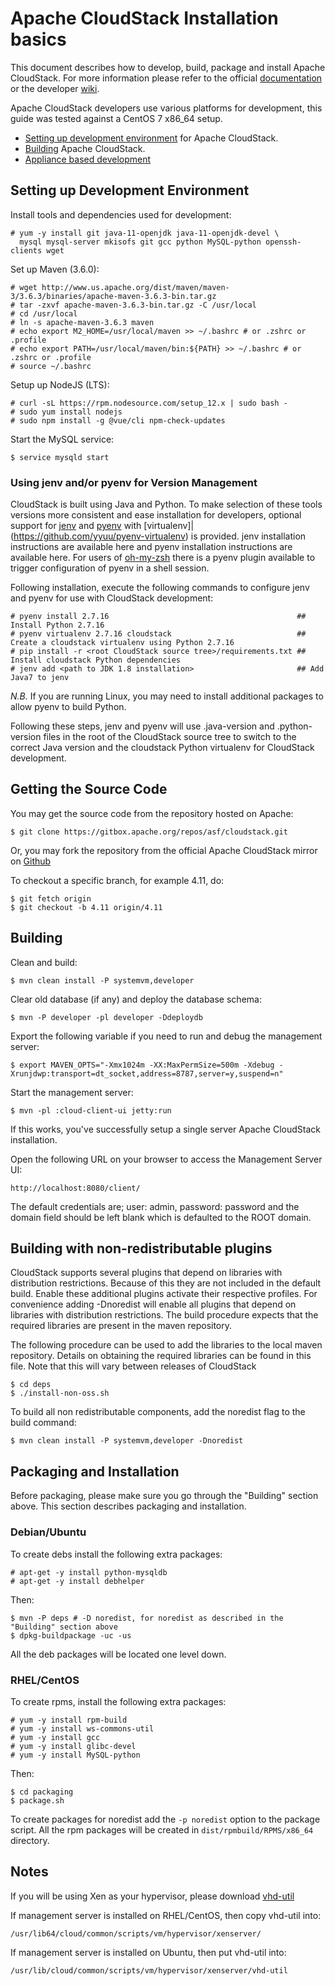 # Apache CloudStack Installation basics

This document describes how to develop, build, package and install Apache
CloudStack. For more information please refer to the official [documentation](http://docs.cloudstack.apache.org)
or the developer [wiki](https://cwiki.apache.org/confluence/display/CLOUDSTACK/Home).

Apache CloudStack developers use various platforms for development, this guide
was tested against a CentOS 7 x86_64 setup.

* [Setting up development environment](https://cwiki.apache.org/confluence/display/CLOUDSTACK/Setting+up+CloudStack+Development+Environment) for Apache CloudStack.
* [Building](https://cwiki.apache.org/confluence/display/CLOUDSTACK/How+to+build+CloudStack) Apache CloudStack.
* [Appliance based development](https://github.com/rhtyd/monkeybox)

## Setting up Development Environment

Install tools and dependencies used for development:

    # yum -y install git java-11-openjdk java-11-openjdk-devel \
      mysql mysql-server mkisofs git gcc python MySQL-python openssh-clients wget

Set up Maven (3.6.0):

    # wget http://www.us.apache.org/dist/maven/maven-3/3.6.3/binaries/apache-maven-3.6.3-bin.tar.gz
    # tar -zxvf apache-maven-3.6.3-bin.tar.gz -C /usr/local
    # cd /usr/local
    # ln -s apache-maven-3.6.3 maven
    # echo export M2_HOME=/usr/local/maven >> ~/.bashrc # or .zshrc or .profile
    # echo export PATH=/usr/local/maven/bin:${PATH} >> ~/.bashrc # or .zshrc or .profile
    # source ~/.bashrc

Setup up NodeJS (LTS):

    # curl -sL https://rpm.nodesource.com/setup_12.x | sudo bash -
    # sudo yum install nodejs
    # sudo npm install -g @vue/cli npm-check-updates

Start the MySQL service:

    $ service mysqld start

### Using jenv and/or pyenv for Version Management

CloudStack is built using Java and Python.  To make selection of these tools versions more consistent and ease installation for developers, optional support for [jenv](http://www.jenv.be/) and [pyenv](https://github.com/yyuu/pyenv) with [virtualenv]|(https://github.com/yyuu/pyenv-virtualenv) is provided.  jenv installation instructions are available here and pyenv installation instructions are available here.  For users of [oh-my-zsh](http://ohmyz.sh/) there is a pyenv plugin available to trigger configuration of pyenv in a shell session.

Following installation, execute the following commands to configure jenv and pyenv for use with CloudStack development:

    # pyenv install 2.7.16                                          ## Install Python 2.7.16
    # pyenv virtualenv 2.7.16 cloudstack                            ## Create a cloudstack virtualenv using Python 2.7.16
    # pip install -r <root CloudStack source tree>/requirements.txt ## Install cloudstack Python dependencies
    # jenv add <path to JDK 1.8 installation>                       ## Add Java7 to jenv

*N.B.* If you are running Linux, you may need to install additional packages to allow pyenv to build Python.

Following these steps, jenv and pyenv will use .java-version and .python-version files in the root of the CloudStack source tree to switch to the correct Java version and the cloudstack Python virtualenv for CloudStack development.

## Getting the Source Code

You may get the source code from the repository hosted on Apache:

    $ git clone https://gitbox.apache.org/repos/asf/cloudstack.git

Or, you may fork the repository from the official Apache CloudStack mirror on [Github](https://github.com/apache/cloudstack)

To checkout a specific branch, for example 4.11, do:

    $ git fetch origin
    $ git checkout -b 4.11 origin/4.11

## Building

Clean and build:

    $ mvn clean install -P systemvm,developer

Clear old database (if any) and deploy the database schema:

    $ mvn -P developer -pl developer -Ddeploydb

Export the following variable if you need to run and debug the management server:

    $ export MAVEN_OPTS="-Xmx1024m -XX:MaxPermSize=500m -Xdebug -Xrunjdwp:transport=dt_socket,address=8787,server=y,suspend=n"

Start the management server:

    $ mvn -pl :cloud-client-ui jetty:run

If this works, you've successfully setup a single server Apache CloudStack installation.

Open the following URL on your browser to access the Management Server UI:

    http://localhost:8080/client/

The default credentials are; user: admin, password: password and the domain
field should be left blank which is defaulted to the ROOT domain.

## Building with non-redistributable plugins

CloudStack supports several plugins that depend on libraries with distribution restrictions.
Because of this they are not included in the default build. Enable these additional plugins
activate their respective profiles. For convenience adding -Dnoredist will enable all plugins
that depend on libraries with distribution restrictions. The build procedure expects that the
required libraries are present in the maven repository.

The following procedure can be used to add the libraries to the local maven repository. Details
on obtaining the required libraries can be found in this file. Note that this will vary between
releases of CloudStack

    $ cd deps
    $ ./install-non-oss.sh

To build all non redistributable components, add the noredist flag to the build command:

    $ mvn clean install -P systemvm,developer -Dnoredist

## Packaging and Installation

Before packaging, please make sure you go through the "Building" section above. This section describes packaging and installation.

### Debian/Ubuntu

To create debs install the following extra packages:

    # apt-get -y install python-mysqldb
    # apt-get -y install debhelper

Then:

    $ mvn -P deps # -D noredist, for noredist as described in the "Building" section above
    $ dpkg-buildpackage -uc -us

All the deb packages will be located one level down.

### RHEL/CentOS

To create rpms, install the following extra packages:

    # yum -y install rpm-build
    # yum -y install ws-commons-util
    # yum -y install gcc
    # yum -y install glibc-devel
    # yum -y install MySQL-python

Then:

    $ cd packaging
    $ package.sh

To create packages for noredist add the `-p noredist` option to the package script.
All the rpm packages will be created in `dist/rpmbuild/RPMS/x86_64` directory.

## Notes

If you will be using Xen as your hypervisor, please download [vhd-util](http://download.cloudstack.org/tools/vhd-util)

If management server is installed on RHEL/CentOS, then copy vhd-util into:

    /usr/lib64/cloud/common/scripts/vm/hypervisor/xenserver/

If management server is installed on Ubuntu, then put vhd-util into:

    /usr/lib/cloud/common/scripts/vm/hypervisor/xenserver/vhd-util
